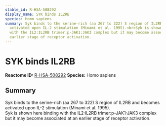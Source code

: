 ```yaml
---
stable_id: R-HSA-508292
display_name: SYK binds IL2RB
species: Homo sapiens
summary: Syk binds to the serine-rich (aa 267 to 322) S region of IL2RB and becomes
  activated upon IL-2 stimulation (Minami et al. 1995).<br>Syk is shown here binding
  with the IL2:IL2RB trimer:p-JAK1:JAK3 complex but it may become associated at an
  earlier stage of receptor activation.
---
```


# SYK binds IL2RB
**Reactome ID:** [R-HSA-508292](https://reactome.org/content/detail/R-HSA-508292)
**Species:** Homo sapiens

## Summary

Syk binds to the serine-rich (aa 267 to 322) S region of IL2RB and becomes activated upon IL-2 stimulation (Minami et al. 1995).<br>Syk is shown here binding with the IL2:IL2RB trimer:p-JAK1:JAK3 complex but it may become associated at an earlier stage of receptor activation.
